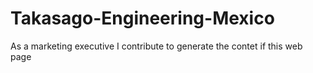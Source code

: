 # Takasago-Engineering-Mexico
As a marketing executive I contribute to generate the contet if this web page
